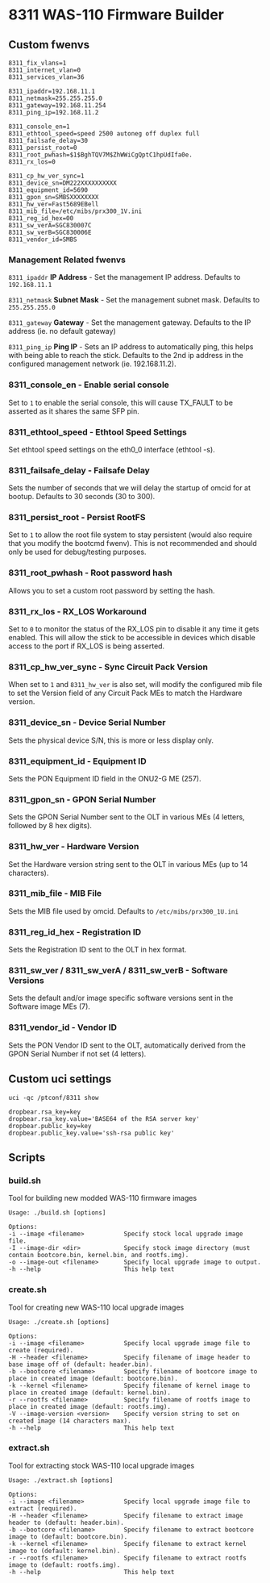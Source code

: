 # 8311 WAS-110 Firmware Builder

## Custom fwenvs
```
8311_fix_vlans=1
8311_internet_vlan=0
8311_services_vlan=36

8311_ipaddr=192.168.11.1
8311_netmask=255.255.255.0
8311_gateway=192.168.11.254
8311_ping_ip=192.168.11.2

8311_console_en=1
8311_ethtool_speed=speed 2500 autoneg off duplex full
8311_failsafe_delay=30
8311_persist_root=0
8311_root_pwhash=$1$BghTQV7M$ZhWWiCgQptC1hpUdIfa0e.
8311_rx_los=0

8311_cp_hw_ver_sync=1
8311_device_sn=DM222XXXXXXXXXX
8311_equipment_id=5690
8311_gpon_sn=SMBSXXXXXXXX
8311_hw_ver=Fast5689EBell
8311_mib_file=/etc/mibs/prx300_1V.ini
8311_reg_id_hex=00
8311_sw_verA=SGC830007C
8311_sw_verB=SGC830006E
8311_vendor_id=SMBS
```


### Management Related fwenvs
`8311_ipaddr` **IP Address** - Set the management IP address. Defaults to `192.168.11.1`  

`8311_netmask` **Subnet Mask** - Set the management subnet mask. Defaults to `255.255.255.0`  

`8311_gateway` **Gateway** - Set the management gateway. Defaults to the IP address (ie. no default gateway)  

`8311_ping_ip` **Ping IP** - Sets an IP address to automatically ping, this helps with being able to reach the stick. Defaults to the 2nd ip address in the configured management network (ie. 192.168.11.2).  


### 8311_console_en - Enable serial console
Set to `1` to enable the serial console, this will cause TX_FAULT to be asserted as it shares the same SFP pin.

### 8311_ethtool_speed - Ethtool Speed Settings
Set ethtool speed settings on the eth0_0 interface (ethtool -s).

### 8311_failsafe_delay - Failsafe Delay
Sets the number of seconds that we will delay the startup of omcid for at bootup. Defaults to 30 seconds (30 to 300).

### 8311_persist_root - Persist RootFS
Set to `1` to allow the root file system to stay persistent (would also require that you modify the bootcmd fwenv). This is not recommended and should only be used for debug/testing purposes.

### 8311_root_pwhash - Root password hash
Allows you to set a custom root password by setting the hash.

### 8311_rx_los - RX_LOS Workaround
Set to `0` to monitor the status of the RX_LOS pin to disable it any time it gets enabled. This will allow the stick to be accessible in devices which disable access to the port if RX_LOS is being asserted.


### 8311_cp_hw_ver_sync - Sync Circuit Pack Version
When set to `1` and `8311_hw_ver` is also set, will modify the configured mib file to set the Version field of any Circuit Pack MEs to match the Hardware version.

### 8311_device_sn - Device Serial Number
Sets the physical device S/N, this is more or less display only.

### 8311_equipment_id - Equipment ID
Sets the PON Equipment ID field in the ONU2-G ME (257).

### 8311_gpon_sn - GPON Serial Number
Sets the GPON Serial Number sent to the OLT in various MEs (4 letters, followed by 8 hex digits).

### 8311_hw_ver - Hardware Version
Set the Hardware version string sent to the OLT in various MEs (up to 14 characters).

### 8311_mib_file - MIB File
Sets the MIB file used by omcid. Defaults to `/etc/mibs/prx300_1U.ini`

### 8311_reg_id_hex - Registration ID
Sets the Registration ID sent to the OLT in hex format.

### 8311_sw_ver / 8311_sw_verA / 8311_sw_verB - Software Versions
Sets the default and/or image specific software versions sent in the Software image MEs (7).

### 8311_vendor_id - Vendor ID
Sets the PON Vendor ID sent to the OLT, automatically derived from the GPON Serial Number if not set (4 letters).



## Custom uci settings
`uci -qc /ptconf/8311 show`  
```
dropbear.rsa_key=key
dropbear.rsa_key.value='BASE64 of the RSA server key'
dropbear.public_key=key
dropbear.public_key.value='ssh-rsa public key' 
```

## Scripts

### build.sh
Tool for building new modded WAS-110 firmware images
```
Usage: ./build.sh [options]

Options:
-i --image <filename>           Specify stock local upgrade image file.
-I --image-dir <dir>            Specify stock image directory (must contain bootcore.bin, kernel.bin, and rootfs.img).
-o --image-out <filename>       Specify local upgrade image to output.
-h --help                       This help text
```

### create.sh
Tool for creating new WAS-110 local upgrade images
```
Usage: ./create.sh [options]

Options:
-i --image <filename>           Specify local upgrade image file to create (required).
-H --header <filename>          Specify filename of image header to base image off of (default: header.bin).
-b --bootcore <filename>        Specify filename of bootcore image to place in created image (default: bootcore.bin).
-k --kernel <filename>          Specify filename of kernel image to place in created image (default: kernel.bin).
-r --rootfs <filename>          Specify filename of rootfs image to place in created image (default: rootfs.img).
-V --image-version <version>    Specify version string to set on created image (14 characters max).
-h --help                       This help text
```


### extract.sh
Tool for extracting stock WAS-110 local upgrade images
```
Usage: ./extract.sh [options]

Options:
-i --image <filename>           Specify local upgrade image file to extract (required).
-H --header <filename>          Specify filename to extract image header to (default: header.bin).
-b --bootcore <filename>        Specify filename to extract bootcore image to (default: bootcore.bin).
-k --kernel <filename>          Specify filename to extract kernel image to (default: kernel.bin).
-r --rootfs <filename>          Specify filename to extract rootfs image to (default: rootfs.img).
-h --help                       This help text
```
